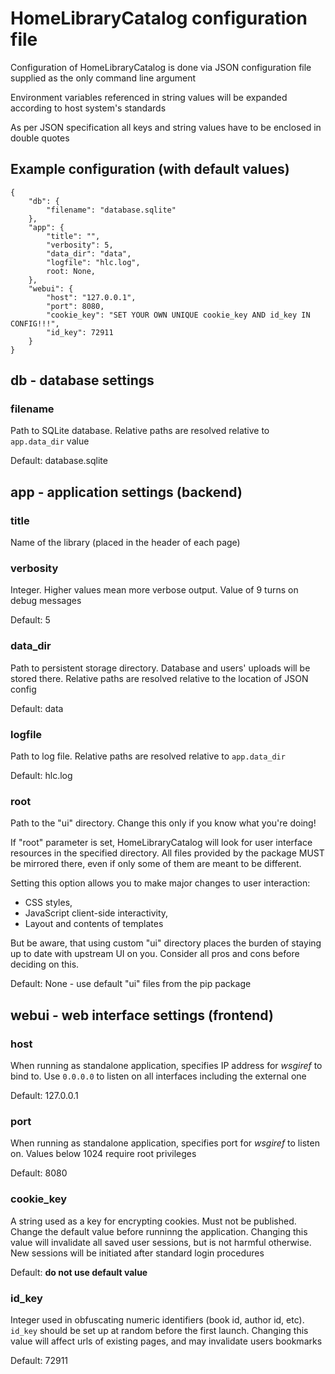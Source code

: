 # HomeLibraryCatalog configuration file
Configuration of HomeLibraryCatalog is done via JSON configuration file supplied
as the only command line argument

Environment variables referenced in string values will be expanded according to
host system's standards

As per JSON specification all keys and string values have to be enclosed in
double quotes

## Example configuration (with default values)
```
{
    "db": {
        "filename": "database.sqlite"
    },
    "app": {
        "title": "",
        "verbosity": 5,
        "data_dir": "data",
        "logfile": "hlc.log",
        root: None,
    },
    "webui": {
        "host": "127.0.0.1",
        "port": 8080,
        "cookie_key": "SET YOUR OWN UNIQUE cookie_key AND id_key IN CONFIG!!!",
        "id_key": 72911
    }
}
```

## **db** - database settings
### filename
Path to SQLite database. Relative paths are resolved relative to `app.data_dir`
value

Default: database.sqlite

## **app** - application settings (backend)
### title
Name of the library (placed in the header of each page)

### verbosity
Integer. Higher values mean more verbose output. Value of 9 turns on debug
messages

Default: 5

### data_dir
Path to persistent storage directory. Database and users' uploads will be stored
there. Relative paths are resolved relative to the location of JSON config

Default: data

### logfile
Path to log file. Relative paths are resolved relative to `app.data_dir`

Default: hlc.log

### root
Path to the "ui" directory. Change this only if you know what you're doing!

If "root" parameter is set, HomeLibraryCatalog will look for user interface
resources in the specified directory. All files provided by the package MUST
be mirrored there, even if only some of them are meant to be different.

Setting this option allows you to make major changes to user interaction:
- CSS styles,
- JavaScript client-side interactivity,
- Layout and contents of templates

But be aware, that using custom "ui" directory places the burden of staying up
to date with upstream UI on you. Consider all pros and cons before deciding
on this.

Default: None - use default "ui" files from the pip package

## **webui** - web interface settings (frontend)
### host
When running as standalone application, specifies IP address for *wsgiref* to
bind to. Use `0.0.0.0` to listen on all interfaces including the external one

Default: 127.0.0.1

### port
When running as standalone application, specifies port for *wsgiref* to listen
on. Values below 1024 require root privileges

Default: 8080

### cookie_key
A string used as a key for encrypting cookies. Must not be published. Change the
default value before runninng the application. Changing this value will
invalidate all saved user sessions, but is not harmful otherwise. New sessions
will be initiated after standard login procedures

Default: **do not use default value**

### id_key
Integer used in obfuscating numeric identifiers (book id, author id, etc).
`id_key` should be set up at random before the first launch. Changing this value
will affect urls of existing pages, and may invalidate users bookmarks

Default: 72911